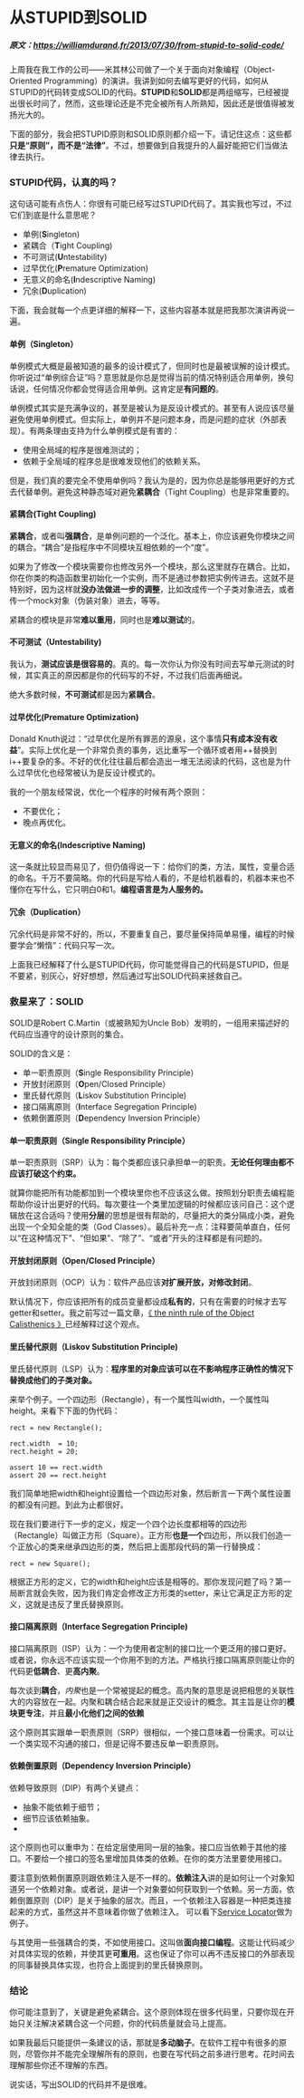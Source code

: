 
# 从STUPID到SOLID


##### 原文：https://williamdurand.fr/2013/07/30/from-stupid-to-solid-code/

上周我在我工作的公司——米其林公司做了一个关于面向对象编程（Object-Oriented Programming）的演讲。我讲到如何去编写更好的代码，如何从STUPID的代码转变成SOLID的代码。**STUPID**和**SOLID**都是两组缩写，已经被提出很长时间了，然而，这些理论还是不完全被所有人所熟知，因此还是很值得被发扬光大的。

下面的部分，我会把STUPID原则和SOLID原则都介绍一下。请记住这点：这些都**只是“原则”，而不是“法律”**。不过，想要做到自我提升的人最好能把它们当做法律去执行。

### STUPID代码，认真的吗？

这句话可能有点伤人：你很有可能已经写过STUPID代码了。其实我也写过，不过它们到底是什么意思呢？

- 单例(**S**ingleton)
- 紧耦合（**T**ight Coupling)
- 不可测试(**U**ntestability)
- 过早优化(**P**remature Optimization)
- 无意义的命名(**I**ndescriptive Naming)
- 冗余(**D**uplication)


下面，我会就每一个点更详细的解释一下，这些内容基本就是把我那次演讲再说一遍。

#### 单例（Singleton）

单例模式大概是最被知道的最多的设计模式了，但同时也是最被误解的设计模式。你听说过“单例综合证”吗？意思就是你总是觉得当前的情况特别适合用单例，换句话说，任何情况你都会觉得适合用单例。这肯定是**有问题的**。

单例模式其实是充满争议的，甚至是被认为是反设计模式的。甚至有人说应该尽量避免使用单例模式。但实际上，单例并不是问题本身，而是问题的症状（外部表现）。有两条理由支持为什么单例模式是有害的：

- 使用全局域的程序是很难测试的；
- 依赖于全局域的程序总是很难发现他们的依赖关系。

但是，我们真的要完全不使用单例吗？我认为是的，因为你总是能够用更好的方式去代替单例。避免这种静态域对避免**紧耦合**（Tight Coupling）也是非常重要的。

#### 紧耦合(Tight Coupling)

**紧耦合**，或者叫**强耦合**，是单例问题的一个泛化。基本上，你应该避免你模块之间的耦合。“耦合”是指程序中不同模块互相依赖的一个“度”。

如果为了修改一个模块需要你也修改另外一个模块，那么这里就存在耦合。比如，你在你类的构造函数里初始化一个实例，而不是通过参数把实例传进去。这就不是特别好，因为这样就**没办法做进一步的调整**，比如改成传一个子类对象进去，或者传一个mock对象（伪装对象）进去，等等。

紧耦合的模块是非常**难以重用**，同时也是**难以测试**的。

#### 不可测试（Untestability)

我认为，**测试应该是很容易的**。真的。每一次你认为你没有时间去写单元测试的时候，其实真正的原因都是你的代码写的不好，不过我们后面再细说。

绝大多数时候，**不可测试**都是因为**紧耦合**。

#### 过早优化(Premature Optimization)

Donald Knuth说过：“过早优化是所有罪恶的源泉，这个事情**只有成本没有收益**”。实际上优化是一个非常负责的事务，远比重写一个循环或者用++替换到i++要复杂的多。不好的优化往往最后都会造出一堆无法阅读的代码，这也是为什么过早优化也经常被认为是反设计模式的。

我的一个朋友经常说，优化一个程序的时候有两个原则：

- 不要优化；
- 晚点再优化。

#### 无意义的命名(Indescriptive Naming)

这一条就比较显而易见了，但仍值得说一下：给你们的类，方法，属性，变量合适的命名。千万不要简略。你的代码是写给人看的，不是给机器看的，机器本来也不懂你在写什么，它只明白0和1。**编程语言是为人服务的。**

#### 冗余（Duplication）

冗余代码是非常不好的，所以，不要重复自己，要尽量保持简单易懂，编程的时候要学会“懒惰”：代码只写一次。


上面我已经解释了什么是STUPID代码，你可能觉得自己的代码是STUPID，但是不要紧，别灰心，好好想想，然后通过写出SOLID代码来拯救自己。

### 救星来了：SOLID

SOLID是Robert C.Martin（或被熟知为Uncle Bob）发明的，一组用来描述好的代码应当遵守的设计原则的集合。

SOLID的含义是：

- 单一职责原则（**S**ingle Responsibility Principle）
- 开放封闭原则（**O**pen/Closed Principle）
- 里氏替代原则（**L**iskov Substitution Principle)
- 接口隔离原则（**I**nterface Segregation Principle)
- 依赖倒置原则（**D**ependency Inversion Principle）


#### 单一职责原则（Single Responsibility Principle）

单一职责原则（SRP）认为：每个类都应该只承担单一的职责。**无论任何理由都不应该打破这个约束。**

就算你能把所有功能都加到一个模块里你也不应该这么做。按照划分职责去编程能帮助你设计出更好的代码。每次要往一个类里加逻辑的时候都应该问自己：这个逻辑放在这合适吗？使用**分层**的思想是很有帮助的，尽量把大的类分隔成小类，避免出现一个全知全能的类（God Classes）。最后补充一点：注释要简单直白，任何以“在这种情况下”、“但如果”、“除了”、“或者”开头的注释都是有问题的。

#### 开放封闭原则（Open/Closed Principle）

开放封闭原则（OCP）认为：软件产品应该**对扩展开放，对修改封闭**。

默认情况下，你应该把所有的成员变量都设成**私有的**，只有在需要的时候才去写getter和setter。我之前写过一篇文章，[《 the ninth rule of the Object Calisthenics 》](https://williamdurand.fr/2013/06/03/object-calisthenics/#9-no-getters/setters/properties)已经解释过这个观点。

#### 里氏替代原则（Liskov Substitution Principle)

里氏替代原则（LSP）认为：**程序里的对象应该可以在不影响程序正确性的情况下替换成他们的子类对象。**

来举个例子。一个四边形（Rectangle），有一个属性叫width，一个属性叫height。来看下下面的伪代码：


```
rect = new Rectangle();

rect.width  = 10;
rect.height = 20;

assert 10 == rect.width
assert 20 == rect.height
```

我们简单地把width和height设置给一个四边形对象，然后断言一下两个属性设置的都没有问题。到此为止都很好。

现在我们要进行下一步的定义，规定一个四个边长度都相等的四边形（Rectangle）叫做正方形（Square）。正方形**也是一个**四边形，所以我们创造一个正放心的类来继承四边形的类，然后把上面那段代码的第一行替换成：
```
rect = new Square();
```

根据正方形的定义，它的width和height应该是相等的。那你发现问题了吗？第一局断言就会失败，因为我们肯定会修改正方形类的setter，来让它满足正方形的定义，这就是违反了里氏替换原则。


#### 接口隔离原则（Interface Segregation Principle)

接口隔离原则（ISP）认为：一个为使用者定制的接口比一个更泛用的接口更好。或者说，你永远不应该实现一个你用不到的方法。严格执行接口隔离原则能让你的代码更**低耦合**、更**高内聚**。

每次谈到**耦合**，*内聚*也是一个常被提起的概念。高内聚的意思是说把相思的关联性大的内容放在一起。内聚和耦合结合起来就是正交设计的概念。其主旨是让你的**模块更专注**，并且**最小化他们之间的依赖**

这个原则其实跟单一职责原则（SRP）很相似，一个接口意味着一份需求。可以让一个类实现不沟通的接口，但是记得不要违反单一职责原则。

#### 依赖倒置原则（Dependency Inversion Principle）

依赖导致原则（DIP）有两个关键点：
- 抽象不能依赖于细节；
- 细节应该依赖抽象。
- 
这个原则也可以重申为：在给定层使用同一层的抽象。接口应当依赖于其他的接口。不要给一个接口的签名里增加具体类的依赖。在你的类方法里要使用接口。

要注意到依赖倒置原则跟依赖注入是不一样的。**依赖注入**讲的是如何让一个对象知道另一个依赖对象。或者说，是讲一个对象要如何获取到一个依赖。另一方面，依赖倒置原则（DIP）是关于抽象的层次。而且，一个依赖注入容器是一种把类连接起来的方式，虽然这并不意味着你做了依赖注入。 可以看下[Service Locator](http://en.wikipedia.org/wiki/Service_locator_pattern)做为例子。

与其使用一些强耦合的类，不如使用接口。这叫做**面向接口编程**。这能让代码减少对具体实现的依赖，并使其更**可重用**。这也保证了你可以再不违反接口的外部表现的同事替换具体实现，也符合上面提到的里氏替换原则。

### 结论

你可能注意到了，关键是避免紧耦合。这个原则体现在很多代码里，只要你现在开始只关注解决紧耦合这一个问题，你的代码质量就会马上提高。

如果我最后只能提供一条建议的话，那就是**多动脑子**。在软件工程中有很多的原则，尽管你并不能完全理解所有的原则，也要在写代码之前多进行思考。花时间去理解那些你还不理解的东西。

说实话，写出SOLID的代码并不是很难。
